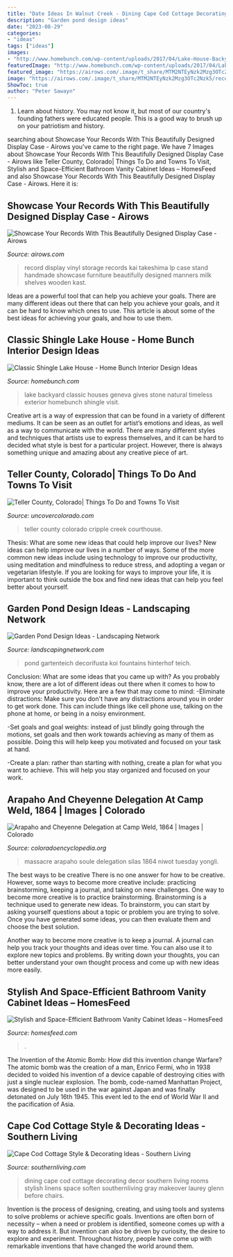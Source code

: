 ```yaml
---
title: "Date Ideas In Walnut Creek - Dining Cape Cod Cottage Decorating Decor Southern Living Rooms Stylish Linens Space Soften Southernliving Gray Makeover Laurey Glenn Before Chairs"
description: "Garden pond design ideas"
date: "2023-08-29"
categories:
- "ideas"
tags: ["ideas"]
images:
- "http://www.homebunch.com/wp-content/uploads/2017/04/Lake-House-Backyard.jpg"
featuredImage: "http://www.homebunch.com/wp-content/uploads/2017/04/Lake-House-Backyard.jpg"
featured_image: "https://airows.com/.image/t_share/MTM2NTEyNzk2Mzg3OTc2Nzk5/recordbrassjpg.jpg"
image: "https://airows.com/.image/t_share/MTM2NTEyNzk2Mzg3OTc2Nzk5/recordbrassjpg.jpg"
ShowToc: true
author: "Peter Sawayn"
---
```



1) Learn about history. You may not know it, but most of our country's founding fathers were educated people. This is a good way to brush up on your patriotism and history. 

	

		
searching about Showcase Your Records With This Beautifully Designed Display Case - Airows you've came to the right page. We have 7 Images about Showcase Your Records With This Beautifully Designed Display Case - Airows like Teller County, Colorado| Things To Do and Towns To Visit, Stylish and Space-Efficient Bathroom Vanity Cabinet Ideas – HomesFeed and also Showcase Your Records With This Beautifully Designed Display Case - Airows. Here it is:
		
    
## Showcase Your Records With This Beautifully Designed Display Case - Airows

<img loading=lazy src="https://airows.com/.image/t_share/MTM2NTEyNzk2Mzg3OTc2Nzk5/recordbrassjpg.jpg" onerror="this.onerror=null;this.src='https://tse3.mm.bing.net/th?id=OIP.l_wmc0ijHWa-f36t_OMTiwHaE7&amp;pid=15.1';" alt="Showcase Your Records With This Beautifully Designed Display Case - Airows">

_Source: airows.com_

>record display vinyl storage records kai takeshima lp case stand handmade showcase furniture beautifully designed manners milk shelves wooden kast. 

	

Ideas are a powerful tool that can help you achieve your goals. There are many different ideas out there that can help you achieve your goals, and it can be hard to know which ones to use. This article is about some of the best ideas for achieving your goals, and how to use them.

    
## Classic Shingle Lake House - Home Bunch Interior Design Ideas

<img loading=lazy src="http://www.homebunch.com/wp-content/uploads/2017/04/Lake-House-Backyard.jpg" onerror="this.onerror=null;this.src='https://tse3.mm.bing.net/th?id=OIP.Xkz4SXcjFMMOWzi8FOEmogHaFp&amp;pid=15.1';" alt="Classic Shingle Lake House - Home Bunch Interior Design Ideas">

_Source: homebunch.com_

>lake backyard classic houses geneva gives stone natural timeless exterior homebunch shingle visit. 

	

Creative art is a way of expression that can be found in a variety of different mediums. It can be seen as an outlet for artist’s emotions and ideas, as well as a way to communicate with the world. There are many different styles and techniques that artists use to express themselves, and it can be hard to decided what style is best for a particular project. However, there is always something unique and amazing about any creative piece of art.

    
## Teller County, Colorado| Things To Do And Towns To Visit

<img loading=lazy src="https://www.uncovercolorado.com/wp-content/uploads/2015/01/Teller-County-Courthouse-Cripple-Creek-Colorado-1280x853.jpg" onerror="this.onerror=null;this.src='https://tse2.mm.bing.net/th?id=OIP.l9hE66PAg_Iic_fjkN6qVwHaE7&amp;pid=15.1';" alt="Teller County, Colorado| Things To Do and Towns To Visit">

_Source: uncovercolorado.com_

>teller county colorado cripple creek courthouse. 

	

Thesis: What are some new ideas that could help improve our lives?
New ideas can help improve our lives in a number of ways. Some of the more common new ideas include using technology to improve our productivity, using meditation and mindfulness to reduce stress, and adopting a vegan or vegetarian lifestyle. If you are looking for ways to improve your life, it is important to think outside the box and find new ideas that can help you feel better about yourself.

    
## Garden Pond Design Ideas - Landscaping Network

<img loading=lazy src="https://images.landscapingnetwork.com/pictures/images/973x490Exact_0x90/swimming-pool_6/pond-grace-design-associates_2562.jpg" onerror="this.onerror=null;this.src='https://tse3.mm.bing.net/th?id=OIP.K4XHkQ_wdRta1kZMtyiF2gHaDu&amp;pid=15.1';" alt="Garden Pond Design Ideas - Landscaping Network">

_Source: landscapingnetwork.com_

>pond gartenteich decorifusta koi fountains hinterhof teich. 

	

Conclusion: What are some ideas that you came up with?
As you probably know, there are a lot of different ideas out there when it comes to how to improve your productivity. Here are a few that may come to mind:
-Eliminate distractions: Make sure you don't have any distractions around you in order to get work done. This can include things like cell phone use, talking on the phone at home, or being in a noisy environment.

-Set goals and goal weights: instead of just blindly going through the motions, set goals and then work towards achieving as many of them as possible. Doing this will help keep you motivated and focused on your task at hand.

-Create a plan: rather than starting with nothing, create a plan for what you want to achieve. This will help you stay organized and focused on your work.

    
## Arapaho And Cheyenne Delegation At Camp Weld, 1864 | Images | Colorado

<img loading=lazy src="https://coloradoencyclopedia.org/sites/default/files/Niwot-Media-1.jpg" onerror="this.onerror=null;this.src='https://tse3.mm.bing.net/th?id=OIP.lqYzvKq7AvOuq_DH1FYkrwHaF4&amp;pid=15.1';" alt="Arapaho and Cheyenne Delegation at Camp Weld, 1864 | Images | Colorado">

_Source: coloradoencyclopedia.org_

>massacre arapaho soule delegation silas 1864 niwot tuesday yongli. 

	

The best ways to be creative
There is no one answer for how to be creative. However, some ways to become more creative include: practicing brainstorming, keeping a journal, and taking on new challenges.
One way to become more creative is to practice brainstorming. Brainstorming is a technique used to generate new ideas. To brainstorm, you can start by asking yourself questions about a topic or problem you are trying to solve. Once you have generated some ideas, you can then evaluate them and choose the best solution.

Another way to become more creative is to keep a journal. A journal can help you track your thoughts and ideas over time. You can also use it to explore new topics and problems. By writing down your thoughts, you can better understand your own thought process and come up with new ideas more easily.

    
## Stylish And Space-Efficient Bathroom Vanity Cabinet Ideas – HomesFeed

<img loading=lazy src="https://homesfeed.com/wp-content/uploads/2017/02/traditional-rustic-bathroom-vanity-with-single-white-sink-and-faucet.jpg" onerror="this.onerror=null;this.src='https://tse1.mm.bing.net/th?id=OIP.f9iACr9lpnUgqQCHTRpHZgHaJ9&amp;pid=15.1';" alt="Stylish and Space-Efficient Bathroom Vanity Cabinet Ideas – HomesFeed">

_Source: homesfeed.com_

>. 

	

The Invention of the Atomic Bomb: How did this invention change Warfare?
The atomic bomb was the creation of a man, Enrico Fermi, who in 1938 decided to voided his invention of a device capable of destroying cities with just a single nuclear explosion. The bomb, code-named Manhattan Project, was designed to be used in the war against Japan and was finally detonated on July 16th 1945. This event led to the end of World War II and the pacification of Asia.

    
## Cape Cod Cottage Style &amp; Decorating Ideas - Southern Living

<img loading=lazy src="http://img1.southernliving.timeinc.net/sites/default/files/styles/responsive_etr_gallery_desktop_portrait/public/image/2015/11/main/hm_ff1da7af4c892082_spcms_cs_1.jpg?itok=k4pzmMuN" onerror="this.onerror=null;this.src='https://tse3.mm.bing.net/th?id=OIP.OZDYjFQBo2Hb0u172o4YKQHaLH&amp;pid=15.1';" alt="Cape Cod Cottage Style &amp; Decorating Ideas - Southern Living">

_Source: southernliving.com_

>dining cape cod cottage decorating decor southern living rooms stylish linens space soften southernliving gray makeover laurey glenn before chairs. 

	

Invention is the process of designing, creating, and using tools and systems to solve problems or achieve specific goals. Inventions are often born of necessity – when a need or problem is identified, someone comes up with a way to address it. But invention can also be driven by curiosity, the desire to explore and experiment. Throughout history, people have come up with remarkable inventions that have changed the world around them.

